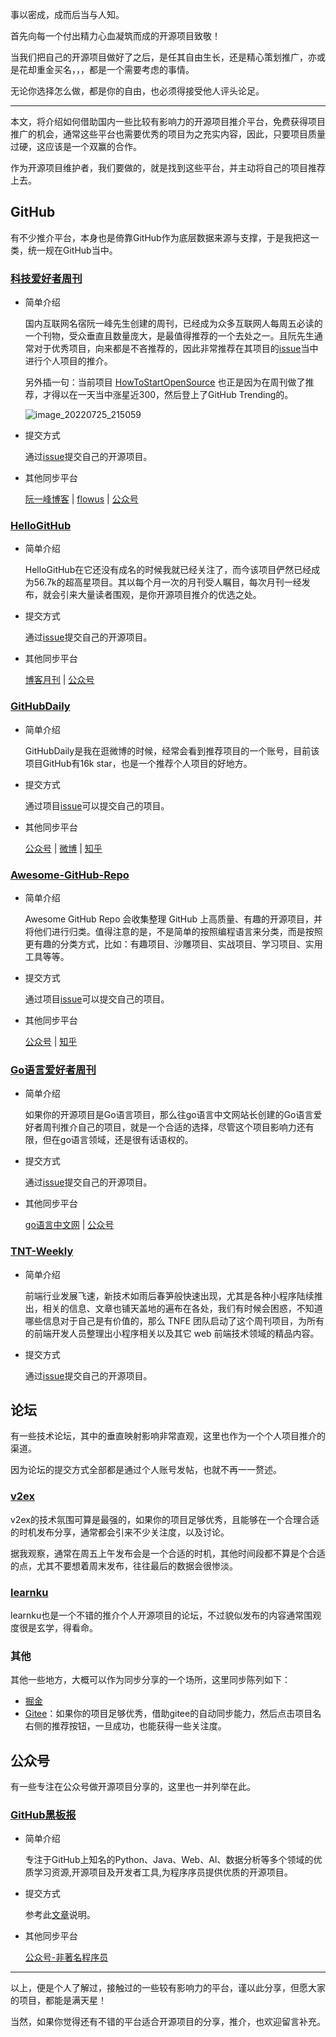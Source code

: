 事以密成，成而后当与人知。

首先向每一个付出精力心血凝筑而成的开源项目致敬！

当我们把自己的开源项目做好了之后，是任其自由生长，还是精心策划推广，亦或是花却重金买名，，，都是一个需要考虑的事情。

无论你选择怎么做，都是你的自由，也必须得接受他人评头论足。

---

本文，将介绍如何借助国内一些比较有影响力的开源项目推介平台，免费获得项目推广的机会，通常这些平台也需要优秀的项目为之充实内容，因此，只要项目质量过硬，这应该是一个双赢的合作。

作为开源项目维护者，我们要做的，就是找到这些平台，并主动将自己的项目推荐上去。

## GitHub

有不少推介平台，本身也是倚靠GitHub作为底层数据来源与支撑，于是我把这一类，统一规在GitHub当中。

### [科技爱好者周刊](https://github.com/ruanyf/weekly)

- 简单介绍

  国内互联网名宿阮一峰先生创建的周刊，已经成为众多互联网人每周五必读的一个刊物，受众垂直且数量庞大，是最值得推荐的一个去处之一。且阮先生通常对于优秀项目，向来都是不吝推荐的，因此非常推荐在其项目的[issue](https://github.com/ruanyf/weekly/issues)当中进行个人项目的推介。

  另外插一句：当前项目 [HowToStartOpenSource](https://github.com/eryajf/HowToStartOpenSource) 也正是因为在周刊做了推荐，才得以在一天当中涨星近300，然后登上了GitHub Trending的。

  ![image_20220725_215059](https://cdn.staticaly.com/gh/eryajf/tu/main/img/image_20220725_215059.png)

- 提交方式

  通过[issue](https://github.com/ruanyf/weekly/issues)提交自己的开源项目。

- 其他同步平台

  [阮一峰博客](https://www.ruanyifeng.com/blog/weekly/)  |  [flowus](https://ruanyf-weekly.flowus.cn/)  |  [公众号](https://mp.weixin.qq.com/s/KLPjVyMQ_TKY4TobrEYitg)

### [HelloGitHub](https://github.com/521xueweihan/HelloGitHub)

- 简单介绍

  HelloGitHub在它还没有成名的时候我就已经关注了，而今该项目俨然已经成为56.7k的超高星项目。其以每个月一次的月刊受人瞩目，每次月刊一经发布，就会引来大量读者围观，是你开源项目推介的优选之处。

- 提交方式

  通过[issue](https://github.com/521xueweihan/HelloGitHub/issues)提交自己的开源项目。

- 其他同步平台

  [博客月刊](https://hellogithub.com/periodical/volume/75/)  |  [公众号](https://mp.weixin.qq.com/s/lg_GcfrL5g1wOTfmTK8emw)

### [GitHubDaily](https://github.com/GitHubDaily/GitHubDaily)

- 简单介绍

  GitHubDaily是我在逛微博的时候，经常会看到推荐项目的一个账号，目前该项目GitHub有16k star，也是一个推荐个人项目的好地方。

- 提交方式

  通过项目[issue](https://github.com/GitHubDaily/GitHubDaily/issues)可以提交自己的项目。

- 其他同步平台

  [公众号](https://raw.githubusercontent.com/GitHubDaily/GitHubDaily/master/assets/weixin.png)  |  [微博](https://weibo.com/GitHubDaily)  |  [知乎](https://www.zhihu.com/people/githubdaily)

### [Awesome-GitHub-Repo](https://github.com/Wechat-ggGitHub/Awesome-GitHub-Repo)

- 简单介绍

  Awesome GitHub Repo 会收集整理 GitHub 上高质量、有趣的开源项目，并将他们进行归类。值得注意的是，不是简单的按照编程语言来分类，而是按照更有趣的分类方式，比如：有趣项目、沙雕项目、实战项目、学习项目、实用工具等等。

- 提交方式

  通过项目[issue](https://github.com/Wechat-ggGitHub/Awesome-GitHub-Repo/issues)可以提交自己的项目。

- 其他同步平台

  [公众号](https://mp.weixin.qq.com/s?__biz=MzUxNjg4NDEzNA==&mid=2247509655&idx=1&sn=a0879e64562cfd2b3114d5cdd09b0b20&chksm=f9a2755eced5fc4822404fae1bd71b611fe77419cc8ee8ee52f9bb2cafaf11f0f42cc183876f&token=822393006&lang=zh_CN#rd)  |  [知乎](https://www.zhihu.com/people/riao-11)

### [Go语言爱好者周刊](https://github.com/polaris1119/golangweekly)

- 简单介绍

  如果你的开源项目是Go语言项目，那么往go语言中文网站长创建的Go语言爱好者周刊推介自己的项目，就是一个合适的选择，尽管这个项目影响力还有限，但在go语言领域，还是很有话语权的。

- 提交方式

  通过[issue](https://github.com/polaris1119/golangweekly/issues)提交自己的开源项目。

- 其他同步平台

  [go语言中文网](https://studygolang.com/go/weekly)  |  [公众号](https://mp.weixin.qq.com/s/oz7vFlOd0Hw63ejmrGJM3A)

### [TNT-Weekly](https://github.com/tnfe/TNT-Weekly)

- 简单介绍

  前端行业发展飞速，新技术如雨后春笋般快速出现，尤其是各种小程序陆续推出，相关的信息、文章也铺天盖地的遍布在各处，我们有时候会困惑，不知道哪些信息对于自己是有价值的，那么 TNFE 团队启动了这个周刊项目，为所有的前端开发人员整理出小程序相关以及其它 web 前端技术领域的精品内容。

- 提交方式

  通过[issue](https://github.com/tnfe/TNT-Weekly/issues)提交自己的开源项目。

## 论坛

有一些技术论坛，其中的垂直映射影响非常直观，这里也作为一个个人项目推介的渠道。

因为论坛的提交方式全部都是通过个人账号发帖，也就不再一一赘述。

### [v2ex](https://v2ex.com/)

v2ex的技术氛围可算是最强的，如果你的项目足够优秀，且能够在一个合理合适的时机发布分享，通常都会引来不少关注度，以及讨论。

据我观察，通常在周五上午发布会是一个合适的时机，其他时间段都不算是个合适的点，尤其不要想着周末发布，往往最后的数据会很惨淡。

### [learnku](https://learnku.com/)

learnku也是一个不错的推介个人开源项目的论坛，不过貌似发布的内容通常围观度很是玄学，得看命。

### 其他

其他一些地方，大概可以作为同步分享的一个场所，这里同步陈列如下：

- [掘金](https://juejin.cn/)
- [Gitee](https://gitee.com/)：如果你的项目足够优秀，借助gitee的自动同步能力，然后点击项目名右侧的推荐按钮，一旦成功，也能获得一些关注度。

## 公众号

有一些专注在公众号做开源项目分享的，这里也一并列举在此。

### [GitHub黑板报](https://mp.weixin.qq.com/s/yIWlj_wxiXzXGT8Q2JyWcw)

- 简单介绍

  专注于GitHub上知名的Python、Java、Web、AI、数据分析等多个领域的优质学习资源,开源项目及开发者工具,为程序序员提供优质的开源项目。

- 提交方式

  参考此[文章](https://mp.weixin.qq.com/s/D9hKJwfNxNdUp1eQ3NGhBA)说明。

- 其他同步平台

  [公众号-非著名程序员](https://mp.weixin.qq.com/s/Ir0Z_PfxsyAhMQzuFkdoTQ)

---

以上，便是个人了解过，接触过的一些较有影响力的平台，谨以此分享，但愿大家的项目，都能是满天星！

当然，如果你觉得还有不错的平台适合开源项目的分享，推介，也欢迎留言补充。